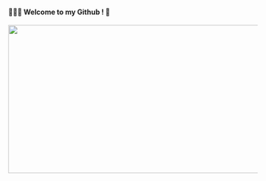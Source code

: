 <div align="left">

#### 👩🏻‍💻 Welcome to my Github ! 🤍


<a href="https://www.gitanimals.org/en_US?utm_medium=image&utm_source=lalaurrel&utm_content=farm">
<img
  src="https://render.gitanimals.org/farms/lalaurrel"
  width="600"
  height="300"
/>
</a>
  

</div>
